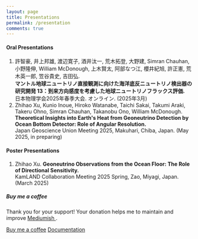 ```yaml
---
layout: page
title: Presentations
permalink: /presentation
comments: true
---
```


<div class="row justify-content-between">
<div class="col-md-8 pr-5">

<h4>Oral Presentations</h4>

<ol>
  <li>
    <span>許智豪, 井上邦雄, 渡辺寛子, 酒井汰一, 荒木拓登, 大野建, Simran Chauhan, 小野隆伸, William McDonough, 上木賢太, 阿部なつ江, 櫻井紀旭, 許正憲, 荒木英一郎, 笠谷貴史, 吉田弘. </span><br>
    <span><b>マントル地球ニュートリノ直接観測に向けた海洋底反ニュートリノ検出器の研究開発 13：到来方向感度を考慮した地球ニュートリノフラックス評価. </b></span><br>
    <span>日本物理学会2025年春季大会. オンライン. (2025年3月)</span>
  </li>
  <li>
    <span>Zhihao Xu, Kunio Inoue, Hiroko Watanabe, Taichi Sakai, Takumi Araki, Takeru Ohno, Simran Chauhan, Takanobu Ono, William McDonough. </span><br>
    <span><b>Theoretical Insights into Earth's Heat from Geoneutrino Detection by Ocean Bottom Detector: Role of Angular Resolution. </b></span><br>
    <span>Japan Geoscience Union Meeting 2025, Makuhari, Chiba, Japan. (May 2025, in preparing) </span>
  </li>
</ol>


<h4>Poster Presentations</h4>

<ol>
  <li>
    <span>Zhihao Xu. </span>
    <span><b>Geoneutrino Observations from the Ocean Floor: The Role of Directional Sensitivity. </b></span><br>
    <span>KamLAND Collaboration Meeting 2025 Spring, Zao, Miyagi, Japan. (March 2025) </span><br>
  </li>
</ol>



</div>

<div class="col-md-4">

<div class="sticky-top sticky-top-80">
<h5>Buy me a coffee</h5>

<p>Thank you for your support! Your donation helps me to maintain and improve <a target="_blank" href="https://github.com/wowthemesnet/mediumish-theme-jekyll">Mediumish <i class="fab fa-github"></i></a>.</p>

<a target="_blank" href="https://www.wowthemes.net/donate/" class="btn btn-danger">Buy me a coffee</a> <a target="_blank" href="https://bootstrapstarter.com/bootstrap-templates/template-mediumish-bootstrap-jekyll/" class="btn btn-warning">Documentation</a>

</div>
</div>
</div>

